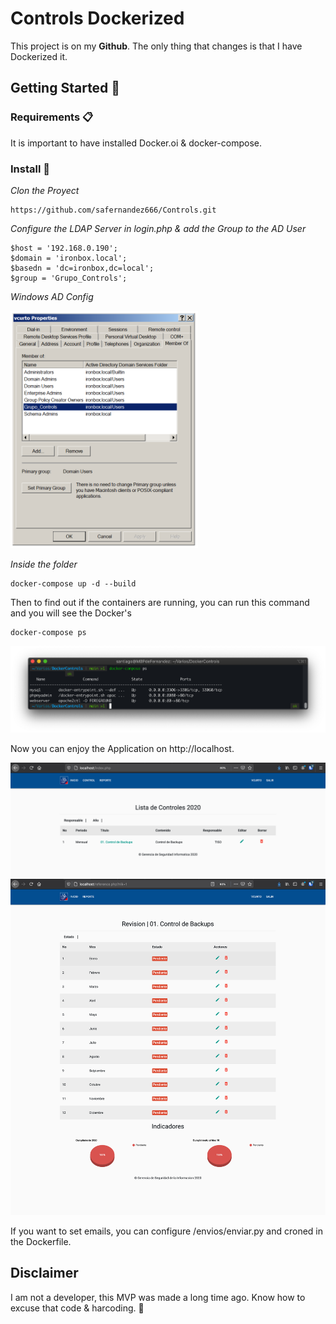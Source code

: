 # Controls Dockerized

This project is on my **Github**. The only thing that changes is that I have Dockerized it.

## Getting Started 🚀 

### Requirements 📋

It is important to have installed Docker.oi & docker-compose.

### Install 🔧

_Clon the Proyect_

```
https://github.com/safernandez666/Controls.git
```
_Configure the LDAP Server in login.php & add the Group to the AD User_

```
$host = '192.168.0.190';
$domain = 'ironbox.local';
$basedn = 'dc=ironbox,dc=local';
$group = 'Grupo_Controls';
```
_Windows AD Config_

<img src="/webserver/controls/screenshots/ldap.png" width="300" >

_Inside the folder_

```
docker-compose up -d --build

```
Then to find out if the containers are running, you can run this command and you will see the Docker's

```
docker-compose ps

```
<img src="webserver/controls/screenshots/docker-compose.png" width="600" >

Now you can enjoy the Application on http://localhost.

<img src="webserver/controls/screenshots/ListaControles.png" width="600" >

<img src="webserver/controls/screenshots/Revision.png" width="600" >

If you want to set emails, you can configure /envios/enviar.py and croned in the Dockerfile.

## Disclaimer

I am not a developer, this MVP was made a long time ago. Know how to excuse that code & harcoding. 🤪

